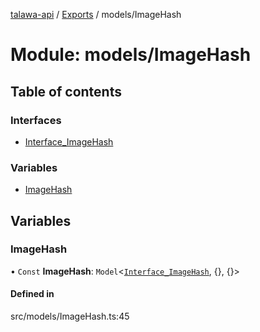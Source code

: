 [talawa-api](../README.md) / [Exports](../modules.md) / models/ImageHash

# Module: models/ImageHash

## Table of contents

### Interfaces

- [Interface\_ImageHash](../interfaces/models_ImageHash.Interface_ImageHash.md)

### Variables

- [ImageHash](models_ImageHash.md#imagehash)

## Variables

### ImageHash

• `Const` **ImageHash**: `Model`<[`Interface_ImageHash`](../interfaces/models_ImageHash.Interface_ImageHash.md), {}, {}\>

#### Defined in

src/models/ImageHash.ts:45
